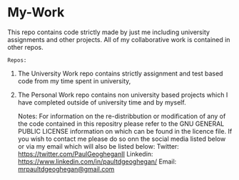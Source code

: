# My-Work
This repo contains code strictly made by just me including university assignments and other projects. All of my collaborative work is contained in other repos.

	Repos:
1. The University Work repo contains strictly assignment and test based code from my time spent in university,
2. The Personal Work repo contains non university based projects which I have completed outside of university time and by myself.

	Notes:
For information on the re-distribbution or modification of any of the code contained in this repositry please refer to the GNU GENERAL PUBLIC LICENSE information on which can be found in the licence file.
If you wish to contact me please do so onn the social media listed below or via my email which will also be listed below:
Twitter: https://twitter.com/PaulGeogheganII
Linkedin: https://www.linkedin.com/in/paultdgeoghegan/
Email: mrpaultdgeoghegan@gmail.com
